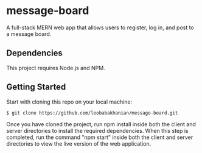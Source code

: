 # message-board
A full-stack MERN web app that allows users to register, log in, and post to a message board.

## Dependencies

This project requires Node.js and NPM.
  
## Getting Started

Start with cloning this repo on your local machine:

```sh
$ git clone https://github.com/leobabakhanian/message-board.git
```

Once you have cloned the project, run npm install inside both the client and server directories to install the required dependencies. When this step is completed, run the command "npm start" inside both the client and server directories to view the live version of the web application.
